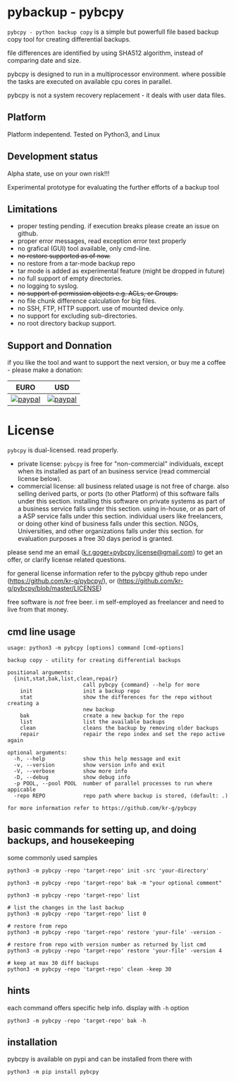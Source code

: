 
# pybackup - pybcpy

`pybcpy - python backup copy` is a simple but powerfull file based backup copy tool for creating differential backups.

file differences are identified by using SHA512 algorithm, instead of comparing date and size.

pybcpy is designed to run in a multiprocessor environment. where possible the tasks are executed on available cpu cores in parallel.

pybcpy is not a system recovery replacement - it deals with user data files.


## Platform

Platform indepentend. Tested on Python3, and Linux

## Development status

Alpha state, use on your own risk!!!

Experimental prototype for evaluating the further efforts of a backup tool


## Limitations

- proper testing pending. if execution breaks please create an issue on github.
- proper error messages, read exception error text properly
- no grafical (GUI) tool available, only cmd-line.
- ~~no restore supported as of now.~~
- no restore from a tar-mode backup repo
- tar mode is added as experimental feature (might be dropped in future)
- no full support of empty directories.
- no logging to syslog.
- ~~no support of permission objects e.g. ACLs, or Groups.~~
- no file chunk difference calculation for big files.
- no SSH, FTP, HTTP support. use of mounted device only.
- no support for excluding sub-directories.
- no root directory backup support.


## Support and Donnation

if you like the tool and want to support the next version, or buy me a coffee - please make a donation:

EURO | USD |
-----|-----|
[![paypal](https://www.paypalobjects.com/en_US/i/btn/btn_donateCC_LG.gif)](https://paypal.me/krgo) | [![paypal](https://www.paypalobjects.com/en_US/i/btn/btn_donateCC_LG.gif)](https://paypal.me/krgo) |


# License

`pybcpy` is dual-licensed. read properly.

- private license: `pybcpy` is free for "non-commercial" individuals, except when its installed as part of an business service (read commercial license below).
- commercial license: all business related usage is not free of charge.
 also selling derived parts, or ports (to other Platform) of this software falls under this section.
 installing this software on private systems as part of a business service falls under this section.
 using in-house, or as part of a ASP service falls under this section.
 individual users like freelancers, or doing other kind of business falls under this section.
 NGOs, Universities, and other organizations falls under this section.
 for evaluation purposes a free 30 days period is granted.
 
please send me an email (k.r.goger+pybcpy.license@gmail.com) to get an offer,
or clarify license related questions. 
 
for general license information refer to the pybcpy github repo under (https://github.com/kr-g/pybcpy/), or (https://github.com/kr-g/pybcpy/blob/master/LICENSE)

free software is _not_ free beer. i m self-employed as freelancer and need to live from that money. 

## cmd line usage

    usage: python3 -m pybcpy [options] command [cmd-options] 

    backup copy - utility for creating differential backups

    positional arguments:
      {init,stat,bak,list,clean,repair}
                            call pybcpy {command} --help for more
        init                init a backup repo
        stat                show the differences for the repo without creating a
                            new backup
        bak                 create a new backup for the repo
        list                list the available backups
        clean               cleans the backup by removing older backups
        repair              repair the repo index and set the repo active again

    optional arguments:
      -h, --help            show this help message and exit
      -v, --version         show version info and exit
      -V, --verbose         show more info
      -D, --debug           show debug info
      -p POOL, --pool POOL  number of parallel processes to run where appicable
      -repo REPO            repo path where backup is stored, (default: .)

    for more information refer to https://github.com/kr-g/pybcpy


## basic commands for setting up, and doing backups, and housekeeping

some commonly used samples

    python3 -m pybcpy -repo 'target-repo' init -src 'your-directory'
    
    python3 -m pybcpy -repo 'target-repo' bak -m "your optional comment"
    
    python3 -m pybcpy -repo 'target-repo' list
    
    # list the changes in the last backup
    python3 -m pybcpy -repo 'target-repo' list 0 
    
    # restore from repo
    python3 -m pybcpy -repo 'target-repo' restore 'your-file' -version -
    
    # restore from repo with version number as returned by list cmd
    python3 -m pybcpy -repo 'target-repo' restore 'your-file' -version 4
    
    # keep at max 30 diff backups
    python3 -m pybcpy -repo 'target-repo' clean -keep 30


## hints
    
each command offers specific help info. display with `-h` option
   
    python3 -m pybcpy -repo 'target-repo' bak -h 

## installation
    
pybcpy is available on pypi and can be installed from there with

    python3 -m pip install pybcpy
    

